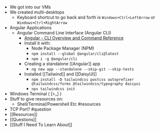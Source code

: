 - We got into our VMs
- We created multi-desktops 
	- Keyboard shortcut to go back and forth is `Windows+Ctrl+LeftArrow` or `Windows+Ctrl+RightArrow`
- Angular Applications
	- Angular Command Line Interface (Angular CLI)
		- [Angular - CLI Overview and Command Reference](https://angular.io/cli)
		- Install it with:
			- Node Package Manager (NPM)
			- `npm install --global @angular/cli@latest`
			- `npm i -g @angular/cli`
		- Creating a standalone [[Angular]] app
			- `ng new app --standalone --skip-git --skip-tests`
		- Installed [[Tailwind]] and [[DaisyUI]]
			- ` npm install -D tailwindcss postcss autoprefixer @tailwindcss/forms @tailwindcss/typography daisyui  `
			- `npx tailwindcss init`
- Windows Terminal ( [>_] )
- Stuff to give resources on:
	- Shell/Terminal/Powershell Etc #resources 
- TCP Port? #question
- [[Resources]] 
- [[Questions]]
- [[Stuff I Need To Learn About]]